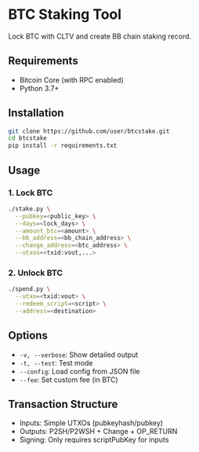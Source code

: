 # BTC Staking Tool

Lock BTC with CLTV and create BB chain staking record.

## Requirements

- Bitcoin Core (with RPC enabled)
- Python 3.7+

## Installation

```bash
git clone https://github.com/user/btcstake.git
cd btcstake
pip install -r requirements.txt
```

## Usage

### 1. Lock BTC

```bash
./stake.py \
  --pubkey=<public_key> \
  --days=<lock_days> \
  --amount_btc=<amount> \
  --bb_address=<bb_chain_address> \
  --change_address=<btc_address> \
  --utxos=<txid:vout,...>
```

### 2. Unlock BTC

```bash
./spend.py \
  --utxo=<txid:vout> \
  --redeem_script=<script> \
  --address=<destination>
```

## Options

- `-v, --verbose`: Show detailed output
- `-t, --test`: Test mode
- `--config`: Load config from JSON file
- `--fee`: Set custom fee (in BTC)

## Transaction Structure

- Inputs: Simple UTXOs (pubkeyhash/pubkey)
- Outputs: P2SH/P2WSH + Change + OP_RETURN
- Signing: Only requires scriptPubKey for inputs 